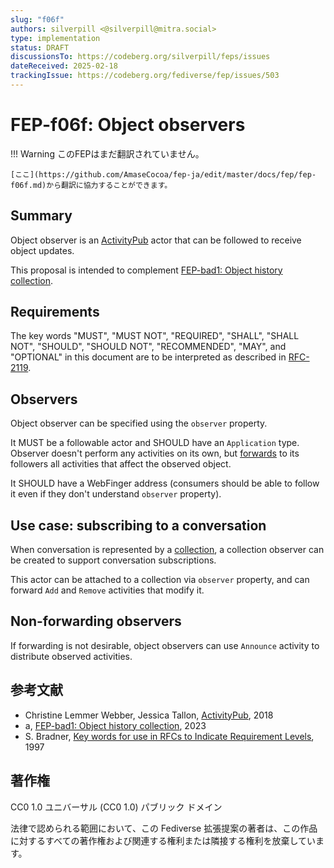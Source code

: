 ```yaml
---
slug: "f06f"
authors: silverpill <@silverpill@mitra.social>
type: implementation
status: DRAFT
discussionsTo: https://codeberg.org/silverpill/feps/issues
dateReceived: 2025-02-18
trackingIssue: https://codeberg.org/fediverse/fep/issues/503
---
```

# FEP-f06f: Object observers
!!! Warning
    このFEPはまだ翻訳されていません。

    [ここ](https://github.com/AmaseCocoa/fep-ja/edit/master/docs/fep/fep-f06f.md)から翻訳に協力することができます。

## Summary

Object observer is an [ActivityPub] actor that can be followed to receive object updates.

This proposal is intended to complement [FEP-bad1: Object history collection][FEP-bad1].

## Requirements

The key words "MUST", "MUST NOT", "REQUIRED", "SHALL", "SHALL NOT", "SHOULD", "SHOULD NOT", "RECOMMENDED", "MAY", and "OPTIONAL" in this document are to be interpreted as described in [RFC-2119].

## Observers

Object observer can be specified using the `observer` property.

It MUST be a followable actor and SHOULD have an `Application` type. Observer doesn't perform any activities on its own, but [forwards][InboxForwarding] to its followers all activities that affect the observed object.

It SHOULD have a WebFinger address (consumers should be able to follow it even if they don't understand `observer` property).

## Use case: subscribing to a conversation

When conversation is represented by a [collection][FEP-f228], a collection observer can be created to support conversation subscriptions.

This actor can be attached to a collection via `observer` property, and can forward `Add` and `Remove` activities that modify it.

## Non-forwarding observers

If forwarding is not desirable, object observers can use `Announce` activity to distribute observed activities.

## 参考文献

- Christine Lemmer Webber, Jessica Tallon, [ActivityPub][ActivityPub], 2018
- a, [FEP-bad1: Object history collection][FEP-bad1], 2023
- S. Bradner, [Key words for use in RFCs to Indicate Requirement Levels][RFC-2119], 1997

[ActivityPub]: https://www.w3.org/TR/activitypub/
[FEP-bad1]: https://codeberg.org/fediverse/fep/src/branch/main/fep/bad1/fep-bad1.md
[RFC-2119]: https://tools.ietf.org/html/rfc2119.html
[InboxForwarding]: https://www.w3.org/TR/activitypub/#inbox-forwarding
[FEP-f228]: https://codeberg.org/fediverse/fep/src/branch/main/fep/f228/fep-f228.md

## 著作権
CC0 1.0 ユニバーサル (CC0 1.0) パブリック ドメイン

法律で認められる範囲において、この Fediverse 拡張提案の著者は、この作品に対するすべての著作権および関連する権利または隣接する権利を放棄しています。
